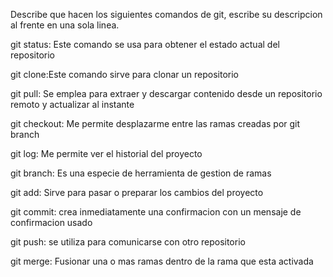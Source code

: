 Describe que hacen los siguientes comandos de git, escribe su descripcion al frente en una sola linea.

git status: Este comando se usa para obtener el estado actual del repositorio

git clone:Este comando sirve para clonar un repositorio

git pull: Se emplea para extraer y descargar contenido desde un repositorio remoto y actualizar al instante  

git checkout: Me permite desplazarme entre las ramas creadas por git branch

git log: Me permite ver el historial del proyecto

git branch: Es una especie de herramienta de gestion de ramas

git add: Sirve para pasar o preparar los cambios del proyecto

git commit:  crea inmediatamente una confirmacion con un mensaje de confirmacion usado

git push: se utiliza para comunicarse con otro repositorio

git merge: Fusionar una o mas ramas dentro de la rama que esta activada
